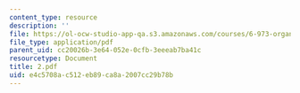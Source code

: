 ```yaml
---
content_type: resource
description: ''
file: https://ol-ocw-studio-app-qa.s3.amazonaws.com/courses/6-973-organic-optoelectronics-spring-2003/e4c5708ac512eb89ca8a2007cc29b78b_2.pdf
file_type: application/pdf
parent_uid: cc20026b-3e64-052e-0cfb-3eeeab7ba41c
resourcetype: Document
title: 2.pdf
uid: e4c5708a-c512-eb89-ca8a-2007cc29b78b
---
```

